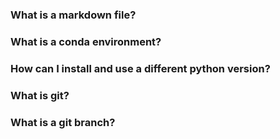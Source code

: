 ### What is a markdown file?

### What is a conda  environment?

### How can I  install and use a different python version?

### What is git?

### What is a git branch?
